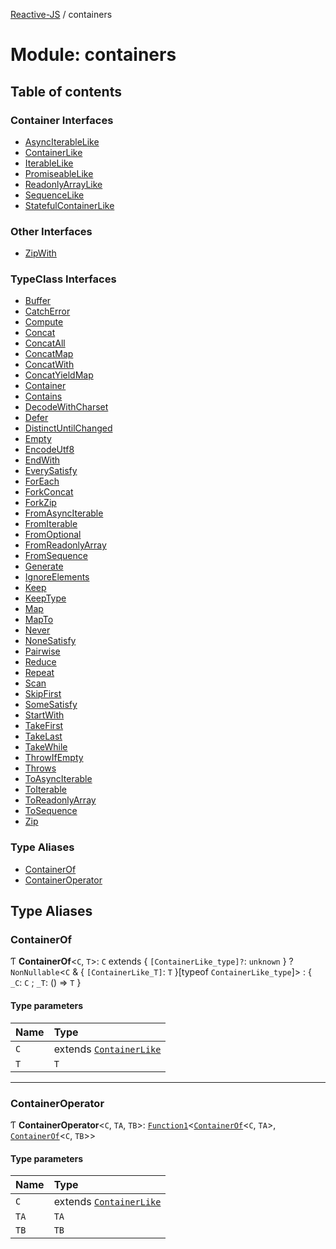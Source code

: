 [Reactive-JS](../README.md) / containers

# Module: containers

## Table of contents

### Container Interfaces

- [AsyncIterableLike](../interfaces/containers.AsyncIterableLike.md)
- [ContainerLike](../interfaces/containers.ContainerLike.md)
- [IterableLike](../interfaces/containers.IterableLike.md)
- [PromiseableLike](../interfaces/containers.PromiseableLike.md)
- [ReadonlyArrayLike](../interfaces/containers.ReadonlyArrayLike.md)
- [SequenceLike](../interfaces/containers.SequenceLike.md)
- [StatefulContainerLike](../interfaces/containers.StatefulContainerLike.md)

### Other Interfaces

- [ZipWith](../interfaces/containers.ZipWith.md)

### TypeClass Interfaces

- [Buffer](../interfaces/containers.Buffer.md)
- [CatchError](../interfaces/containers.CatchError.md)
- [Compute](../interfaces/containers.Compute.md)
- [Concat](../interfaces/containers.Concat.md)
- [ConcatAll](../interfaces/containers.ConcatAll.md)
- [ConcatMap](../interfaces/containers.ConcatMap.md)
- [ConcatWith](../interfaces/containers.ConcatWith.md)
- [ConcatYieldMap](../interfaces/containers.ConcatYieldMap.md)
- [Container](../interfaces/containers.Container.md)
- [Contains](../interfaces/containers.Contains.md)
- [DecodeWithCharset](../interfaces/containers.DecodeWithCharset.md)
- [Defer](../interfaces/containers.Defer.md)
- [DistinctUntilChanged](../interfaces/containers.DistinctUntilChanged.md)
- [Empty](../interfaces/containers.Empty.md)
- [EncodeUtf8](../interfaces/containers.EncodeUtf8.md)
- [EndWith](../interfaces/containers.EndWith.md)
- [EverySatisfy](../interfaces/containers.EverySatisfy.md)
- [ForEach](../interfaces/containers.ForEach.md)
- [ForkConcat](../interfaces/containers.ForkConcat.md)
- [ForkZip](../interfaces/containers.ForkZip.md)
- [FromAsyncIterable](../interfaces/containers.FromAsyncIterable.md)
- [FromIterable](../interfaces/containers.FromIterable.md)
- [FromOptional](../interfaces/containers.FromOptional.md)
- [FromReadonlyArray](../interfaces/containers.FromReadonlyArray.md)
- [FromSequence](../interfaces/containers.FromSequence.md)
- [Generate](../interfaces/containers.Generate.md)
- [IgnoreElements](../interfaces/containers.IgnoreElements.md)
- [Keep](../interfaces/containers.Keep.md)
- [KeepType](../interfaces/containers.KeepType.md)
- [Map](../interfaces/containers.Map.md)
- [MapTo](../interfaces/containers.MapTo.md)
- [Never](../interfaces/containers.Never.md)
- [NoneSatisfy](../interfaces/containers.NoneSatisfy.md)
- [Pairwise](../interfaces/containers.Pairwise.md)
- [Reduce](../interfaces/containers.Reduce.md)
- [Repeat](../interfaces/containers.Repeat.md)
- [Scan](../interfaces/containers.Scan.md)
- [SkipFirst](../interfaces/containers.SkipFirst.md)
- [SomeSatisfy](../interfaces/containers.SomeSatisfy.md)
- [StartWith](../interfaces/containers.StartWith.md)
- [TakeFirst](../interfaces/containers.TakeFirst.md)
- [TakeLast](../interfaces/containers.TakeLast.md)
- [TakeWhile](../interfaces/containers.TakeWhile.md)
- [ThrowIfEmpty](../interfaces/containers.ThrowIfEmpty.md)
- [Throws](../interfaces/containers.Throws.md)
- [ToAsyncIterable](../interfaces/containers.ToAsyncIterable.md)
- [ToIterable](../interfaces/containers.ToIterable.md)
- [ToReadonlyArray](../interfaces/containers.ToReadonlyArray.md)
- [ToSequence](../interfaces/containers.ToSequence.md)
- [Zip](../interfaces/containers.Zip.md)

### Type Aliases

- [ContainerOf](containers.md#containerof)
- [ContainerOperator](containers.md#containeroperator)

## Type Aliases

### ContainerOf

Ƭ **ContainerOf**<`C`, `T`\>: `C` extends { `[ContainerLike_type]?`: `unknown`  } ? `NonNullable`<`C` & { `[ContainerLike_T]`: `T`  }[typeof `ContainerLike_type`]\> : { `_C`: `C` ; `_T`: () => `T`  }

#### Type parameters

| Name | Type |
| :------ | :------ |
| `C` | extends [`ContainerLike`](../interfaces/containers.ContainerLike.md) |
| `T` | `T` |

___

### ContainerOperator

Ƭ **ContainerOperator**<`C`, `TA`, `TB`\>: [`Function1`](functions.md#function1)<[`ContainerOf`](containers.md#containerof)<`C`, `TA`\>, [`ContainerOf`](containers.md#containerof)<`C`, `TB`\>\>

#### Type parameters

| Name | Type |
| :------ | :------ |
| `C` | extends [`ContainerLike`](../interfaces/containers.ContainerLike.md) |
| `TA` | `TA` |
| `TB` | `TB` |
